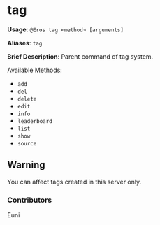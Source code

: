 # tag

**Usage**: `@Eros tag <method> [arguments]`

**Aliases**: `tag`

**Brief Description**: Parent command of tag system.

Available Methods:

* `add`
* `del`
* `delete`
* `edit`
* `info`
* `leaderboard`
* `list`
* `show`
* `source`

## Warning

You can affect tags created in this server only.

### Contributors

Euni

